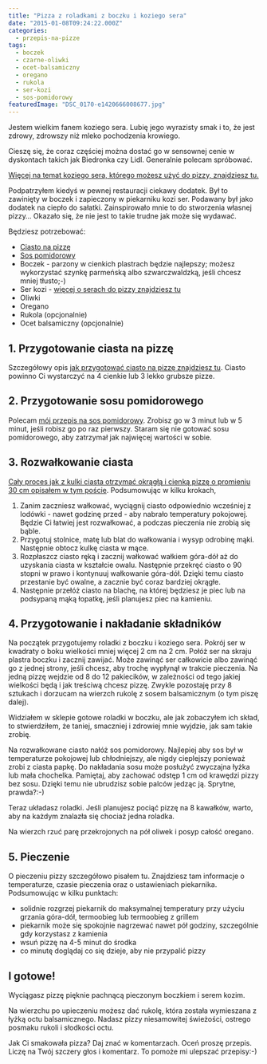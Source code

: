 ```yaml
---
title: "Pizza z roladkami z boczku i koziego sera"
date: "2015-01-08T09:24:22.000Z"
categories: 
  - przepis-na-pizze
tags: 
  - boczek
  - czarne-oliwki
  - ocet-balsamiczny
  - oregano
  - rukola
  - ser-kozi
  - sos-pomidorowy
featuredImage: "DSC_0170-e1420666008677.jpg"
---
```


Jestem wielkim fanem koziego sera. Lubię jego wyrazisty smak i to, że jest zdrowy, zdrowszy niż mleko pochodzenia krowiego.

Cieszę się, że coraz częściej można dostać go w sensownej cenie w dyskontach takich jak Biedronka czy Lidl. Generalnie polecam spróbować.

<a title="Jaki ser wybrać do pizzy?" href="/jaki-ser-wybrac-do-pizzy/">Więcej na temat koziego sera, którego możesz użyć do pizzy, znajdziesz tu.</a>

Podpatrzyłem kiedyś w pewnej restauracji ciekawy dodatek. Był to zawinięty w boczek i zapieczony w piekarniku kozi ser. Podawany był jako dodatek na ciepło do sałatki. Zainspirowało mnie to do stworzenia własnej pizzy… Okazało się, że nie jest to takie trudne jak może się wydawać.

Będziesz potrzebować:

- <a title="Przepis na ciasto na pizzę" href="/przepis-na-ciasto-na-pizze/">Ciasto na pizzę</a>
- <a title="Sos pomidorowy" href="/sos-pomidorowy/">Sos pomidorowy</a>
- Boczek - parzony w cienkich plastrach będzie najlepszy; możesz wykorzystać szynkę parmeńską albo szwarczwaldzką, jeśli chcesz mniej tłusto;-)
- Ser kozi - <a title="Jaki ser wybrać do pizzy?" href="/jaki-ser-wybrac-do-pizzy/">więcej o serach do pizzy znajdziesz tu</a>
- Oliwki
- Oregano
- Rukola (opcjonalnie)
- Ocet balsamiczny (opcjonalnie)

## 1\. Przygotowanie ciasta na pizzę

Szczegółowy opis <a title="Przepis na ciasto na pizzę" href="/przepis-na-ciasto-na-pizze/"> jak przygotować ciasto na pizzę znajdziesz tu</a>. Ciasto powinno Ci wystarczyć na 4 cienkie lub 3 lekko grubsze pizze.

## 2\. Przygotowanie sosu pomidorowego

Polecam <a title="Sos pomidorowy" href="/sos-pomidorowy/">mój przepis na sos pomidorowy</a>. Zrobisz go w 3 minut lub w 5 minut, jeśli robisz go po raz pierwszy. Staram się nie gotować sosu pomidorowego, aby zatrzymał jak najwięcej wartości w sobie.

## 3\. Rozwałkowanie ciasta

<a title="Jak wałkować ciasto do pizzy?" href="/jak-walkowac-ciasto-pizzy/">Cały proces jak z kulki ciasta otrzymać okrągłą i cienką pizzę o promieniu 30 cm opisałem w tym poście</a>. Podsumowując w kilku krokach,

1. Zanim zaczniesz wałkować, wyciągnij ciasto odpowiednio wcześniej z lodówki - nawet godzinę przed - aby nabrało temperatury pokojowej. Będzie Ci łatwiej jest rozwałkować, a podczas pieczenia nie zrobią się bąble.
2. Przygotuj stolnice, matę lub blat do wałkowania i wysyp odrobinę mąki. Następnie obtocz kulkę ciasta w mące.
3. Rozpłaszcz ciasto ręką i zacznij wałkować wałkiem góra-dół aż do uzyskania ciasta w kształcie owalu. Następnie przekręć ciasto o 90 stopni w prawo i kontynuuj wałkowanie góra-dół. Dzięki temu ciasto przestanie być owalne, a zacznie być coraz bardziej okrągłe.
4. Następnie przełóż ciasto na blachę, na której będziesz je piec lub na podsypaną mąką łopatkę, jeśli planujesz piec na kamieniu.

## 4\. Przygotowanie i nakładanie składników

Na początek przygotujemy roladki z boczku i koziego sera. Pokrój ser w kwadraty o boku wielkości mniej więcej 2 cm na 2 cm. Połóż ser na skraju plastra boczku i zacznij zawijać. Może zawinąć ser całkowicie albo zawinąć go z jednej strony, jeśli chcesz, aby trochę wypłynął w trakcie pieczenia. Na jedną pizzę wejdzie od 8 do 12 pakiecików, w zależności od tego jakiej wielkości będą i jak treściwą chcesz pizzę. Zwykle pozostaję przy 8 sztukach i dorzucam na wierzch rukolę z sosem balsamicznym (o tym piszę dalej).

Widziałem w sklepie gotowe roladki w boczku, ale jak zobaczyłem ich skład, to stwierdziłem, że taniej, smaczniej i zdrowiej mnie wyjdzie, jak sam takie zrobię.

Na rozwałkowane ciasto nałóż sos pomidorowy. Najlepiej aby sos był w temperaturze pokojowej lub chłodniejszy, ale nigdy cieplejszy ponieważ zrobi z ciasta papkę. Do nakładania sosu może posłużyć zwyczajna łyżka lub mała chochelka. Pamiętaj, aby zachować odstęp 1 cm od krawędzi pizzy bez sosu. Dzięki temu nie ubrudzisz sobie palców jedząc ją. Sprytne, prawda?:-)

Teraz układasz roladki. Jeśli planujesz pociąć pizzę na 8 kawałków, warto, aby na każdym znalazła się chociaż jedna roladka.

Na wierzch rzuć parę przekrojonych na pół oliwek i posyp całość oregano.

## 5\. Pieczenie

O pieczeniu pizzy szczegółowo pisałem tu. Znajdziesz tam informacje o temperaturze, czasie pieczenia oraz o ustawieniach piekarnika. Podsumowując w kilku punktach:

- solidnie rozgrzej piekarnik do maksymalnej temperatury przy użyciu grzania góra-dół, termoobieg lub termoobieg z grillem
- piekarnik może się spokojnie nagrzewać nawet pół godziny, szczególnie gdy korzystasz z kamienia
- wsuń pizzę na 4-5 minut do środka
- co minutę doglądaj co się dzieje, aby nie przypalić pizzy

## I gotowe!

Wyciągasz pizzę pięknie pachnącą pieczonym boczkiem i serem kozim.

Na wierzchu po upieczeniu możesz dać rukolę, która została wymieszana z łyżką octu balsamicznego. Nadasz pizzy niesamowitej świeżości, ostrego posmaku rukoli i słodkości octu.

Jak Ci smakowała pizza? Daj znać w komentarzach. Oceń proszę przepis. Liczę na Twój szczery głos i komentarz. To pomoże mi ulepszać przepisy:-)
